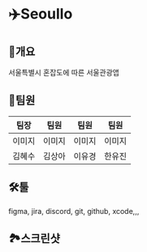 # ✈️Seoullo

## 🧐개요
서울특별시 혼잡도에 따른 서울관광앱

## 👭팀원
|팀장|팀원|팀원|팀원|
|--|--|--|--|
|이미지|이미지|이미지|이미지|
|김혜수|김상아|이유경|한유진|

## 🛠️툴
figma, jira, discord, git, github, xcode,,, 

## 🏞️스크린샷
